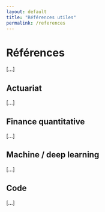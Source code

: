 ```yaml
---
layout: default
title: "Références utiles"
permalink: /references
---
```


# Références

[...]

## Actuariat

[...]

## Finance quantitative

[...]

## Machine / deep learning

[...]

## Code

[...]

